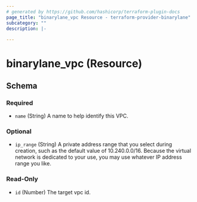 ```yaml
---
# generated by https://github.com/hashicorp/terraform-plugin-docs
page_title: "binarylane_vpc Resource - terraform-provider-binarylane"
subcategory: ""
description: |-
  
---
```


# binarylane_vpc (Resource)





<!-- schema generated by tfplugindocs -->
## Schema

### Required

- `name` (String) A name to help identify this VPC.

### Optional

- `ip_range` (String) A private address range that you select during creation, such as the default value of 10.240.0.0/16. Because the virtual network is dedicated to your use, you may use whatever IP address range you like.

### Read-Only

- `id` (Number) The target vpc id.
